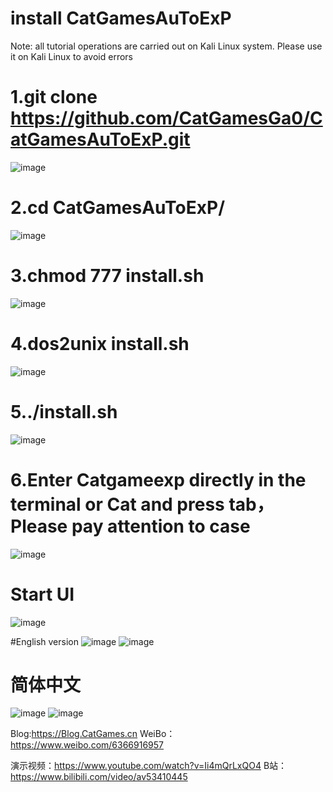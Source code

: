 # install CatGamesAuToExP
Note: all tutorial operations are carried out on Kali Linux system. Please use it on Kali Linux to avoid errors

# 1.git clone https://github.com/CatGamesGa0/CatGamesAuToExP.git
![image](https://github.com/CatGamesGa0/CatGamesAuToExP/blob/master/images/Clone.png)

# 2.cd CatGamesAuToExP/
![image](https://github.com/CatGamesGa0/CatGamesAuToExP/blob/master/images/CatGamesAuToExP.png)

# 3.chmod 777 install.sh
![image](https://github.com/CatGamesGa0/CatGamesAuToExP/blob/master/images/1install.sh.png)

# 4.dos2unix install.sh
![image](https://github.com/CatGamesGa0/CatGamesAuToExP/blob/master/images/2install.sh.png)

# 5../install.sh
![image](https://github.com/CatGamesGa0/CatGamesAuToExP/blob/master/images/install.sh.png)

# 6.Enter Catgameexp directly in the terminal or Cat and press tab，Please pay attention to case
![image](https://github.com/CatGamesGa0/CatGamesAuToExP/blob/master/images/C.png)

# Start UI
![image](https://github.com/CatGamesGa0/CatGamesAuToExP/blob/master/images/run.png)

#English version
![image](https://github.com/CatGamesGa0/CatGamesAuToExP/blob/master/images/engrun.png)
![image](https://github.com/CatGamesGa0/CatGamesAuToExP/blob/master/images/engui.png)

# 简体中文
![image](https://github.com/CatGamesGa0/CatGamesAuToExP/blob/master/images/cn.run.png)
![image](https://github.com/CatGamesGa0/CatGamesAuToExP/blob/master/images/cn.run2.png)

Blog:https://Blog.CatGames.cn
WeiBo：https://www.weibo.com/6366916957


演示视频：https://www.youtube.com/watch?v=Ii4mQrLxQO4
B站：https://www.bilibili.com/video/av53410445
